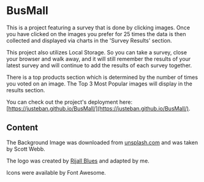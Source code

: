 # BusMall

This is a project featuring a survey that is done by clicking images. Once you have clicked on the images you prefer for 25 times the data is then collected and displayed via charts in the 'Survey Results' section. 

This project also utilizes Local Storage. So you can take a survey, close your browser and walk away, and it will still remember the results of your latest survey and will continue to add the results of each survey together. 

There is a top products section which is determined by the number of times you voted on an image. The Top 3 Most Popular images will display in the results section. 

You can check out the project's deployment here: [https://justeban.github.io/BusMall/](https://justeban.github.io/BusMall/).

## Content

The Background Image was downloaded from [unsplash.com](unsplash.com) and was taken by Scott Webb. 

The logo was created by [Rijall Blues](https://www.hiretheworld.com/logo-design/contests/fun-logo-design-for-barley-bus-brewery-tours/rijall.blues/entry/200516/) and adapted by me. 

Icons were available by Font Awesome.


